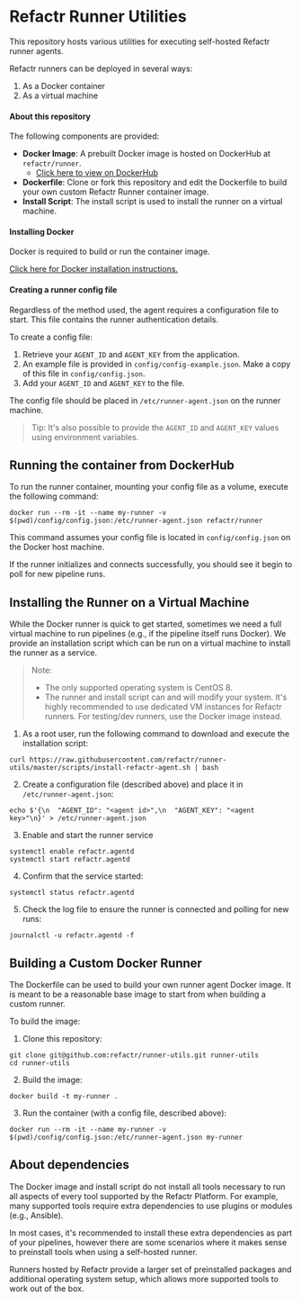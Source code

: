 # Refactr Runner Utilities

This repository hosts various utilities for executing self-hosted Refactr runner agents.

Refactr runners can be deployed in several ways:

1. As a Docker container
2. As a virtual machine

#### About this repository

The following components are provided:

* **Docker Image**: A prebuilt Docker image is hosted on DockerHub at `refactr/runner`.
  * [Click here to view on DockerHub](https://hub.docker.com/r/refactr/runner)
* **Dockerfile**: Clone or fork this repository and edit the Dockerfile to build your own custom Refactr Runner container image.
* **Install Script**: The install script is used to install the runner on a virtual machine.

#### Installing Docker

Docker is required to build or run the container image.

[Click here for Docker installation instructions.](https://docs.docker.com/get-docker/)


#### Creating a runner config file

Regardless of the method used, the agent requires a configuration file to start. This file contains the runner authentication details.

To create a config file:

1. Retrieve your `AGENT_ID` and `AGENT_KEY` from the application.
2. An example file is provided in `config/config-example.json`. Make a copy of this file in `config/config.json`.
3. Add your `AGENT_ID` and `AGENT_KEY` to the file.

The config file should be placed in `/etc/runner-agent.json` on the runner machine.

> Tip:
> It's also possible to provide the `AGENT_ID` and `AGENT_KEY` values using environment variables.

## Running the container from DockerHub

To run the runner container, mounting your config file as a volume, execute the following command:

```
docker run --rm -it --name my-runner -v $(pwd)/config/config.json:/etc/runner-agent.json refactr/runner
```

This command assumes your config file is located in `config/config.json` on the Docker host machine.

If the runner initializes and connects successfully, you should see it begin to poll for new pipeline runs.


## Installing the Runner on a Virtual Machine

While the Docker runner is quick to get started, sometimes we need a full virtual machine to run pipelines (e.g., if the pipeline itself runs Docker). We provide an installation script which can be run on a virtual machine to install the runner as a service.

> Note:
> * The only supported operating system is CentOS 8.
> * The runner and install script can and will modify your system. It's highly recommended to use dedicated VM instances for Refactr runners. For testing/dev runners, use the Docker image instead.

1. As a root user, run the following command to download and execute the installation script:

```
curl https://raw.githubusercontent.com/refactr/runner-utils/master/scripts/install-refactr-agent.sh | bash
```

2. Create a configuration file (described above) and place it in `/etc/runner-agent.json`:

```
echo $'{\n  "AGENT_ID": "<agent id>",\n  "AGENT_KEY": "<agent key>"\n}' > /etc/runner-agent.json
```

3. Enable and start the runner service

```
systemctl enable refactr.agentd
systemctl start refactr.agentd
```

4. Confirm that the service started:

```
systemctl status refactr.agentd
```

5. Check the log file to ensure the runner is connected and polling for new runs:

```
journalctl -u refactr.agentd -f
```


## Building a Custom Docker Runner

The Dockerfile can be used to build your own runner agent Docker image. It is meant to be a reasonable base image to start from when building a custom runner.

To build the image:

1. Clone this repository:

```
git clone git@github.com:refactr/runner-utils.git runner-utils
cd runner-utils
```

2. Build the image:

```
docker build -t my-runner .
```

3. Run the container (with a config file, described above):

```
docker run --rm -it --name my-runner -v $(pwd)/config/config.json:/etc/runner-agent.json my-runner
```


## About dependencies

The Docker image and install script do not install all tools necessary to run all aspects of every tool supported by the Refactr Platform. For example, many supported tools require extra dependencies to use plugins or modules (e.g., Ansible).

In most cases, it's recommended to install these extra dependencies as part of your pipelines, however there are some scenarios where it makes sense to preinstall tools when using a self-hosted runner. 

Runners hosted by Refactr provide a larger set of preinstalled packages and additional operating system setup, which allows more supported tools to work out of the box.
